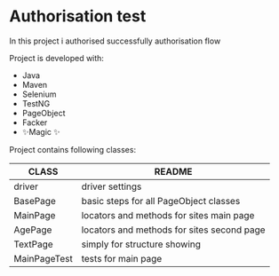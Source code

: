 # Authorisation test

In this project i authorised successfully authorisation flow

Project is developed with:

- Java
- Maven
- Selenium
- TestNG
- PageObject
- Facker
- ✨Magic ✨


Project contains following classes:

| CLASS | README |
| ------ | ------ |
| driver | driver settings |
| BasePage | basic steps for all PageObject classes|
| MainPage | locators and methods for sites main page |
| AgePage | locators and methods for sites second page |
| TextPage | simply for structure showing |
| MainPageTest | tests for main page |
